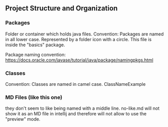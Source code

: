 
## Project Structure and Organization

### Packages
Folder or container which holds java files. 
Convention: Packages are named in all lower case. 
Represented by a folder icon with a circle. This file is inside the "basics" package. 

Package naming convention: https://docs.oracle.com/javase/tutorial/java/package/namingpkgs.html


### Classes 
Convention: Classes are named in camel case. ClassNameExample 


### MD Files (like this one)
they don't seem to like being named with a middle line. 
no-like.md will not show it as an MD file in intellij and therefore will not 
allow to use the "preview" mode. 

